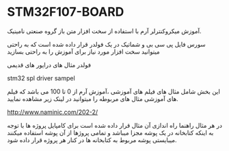 # STM32F107-BOARD

آموزش میکروکنترلر آرم با استفاده از سخت افزار متن باز گروه صنعتی نامینیک.

سورس فایل پی سی بی و شماتیک در یک فولدر قرار داده شده است که به راحتی میتوانید سخت افزار مورد نیاز برای آموزش را به راحتی بسازید

فولدر مثال های درایور های قدیمی

stm32 spl driver sampel

این بخش شامل مثال های فیلم های آموزشی ،آموزش آرم از 0 تا 100 می باشد که فیلم های آموزشی مثال های مربوطه را میتوانید در لینک زیر مشاهده نمایید.

http://www.naminic.com/202-2/

در هر مثال راهنما راه اندازی آن مثال قرار داده شده است
برای کامپایل پروژه ها با توجه به اینکه کتابخانه در یک پوشه مجزا میباشد و تمامی پروژها از آن پوشه استفاده میکنند میبایستی پوشه مربوط به کتابخانه ها در کنار هر پروژه قرار داده شود. 
